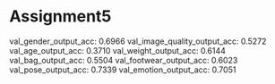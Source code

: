 # Assignment5
val_gender_output_acc: 0.6966 
val_image_quality_output_acc: 0.5272 
val_age_output_acc: 0.3710 
val_weight_output_acc: 0.6144 
val_bag_output_acc: 0.5504 
val_footwear_output_acc: 0.6023 
val_pose_output_acc: 0.7339 
val_emotion_output_acc: 0.7051

